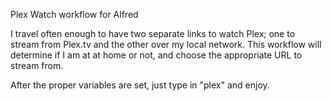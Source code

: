 Plex Watch workflow for Alfred

I travel often enough to have two separate links to watch Plex; one to stream from Plex.tv and the other over my local network. This workflow will determine if I am at at home or not, and choose the appropriate URL to stream from.

After the proper variables are set, just type in "plex" and enjoy.
